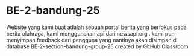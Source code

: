 # BE-2-bandung-25
Website yang kami buat adalah sebuah portal berita yang berfokus pada berita olahraga, kami menggunakan api dari newsapi.org .
kami pun menyimpan feedback dari pengguna yang nantinya akan disimpan di database
BE-2-section-bandung-group-25 created by GitHub Classroom
